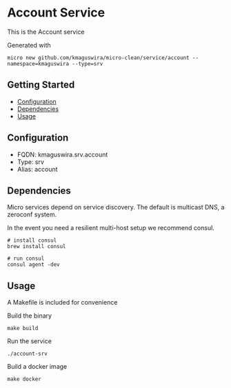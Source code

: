# Account Service

This is the Account service

Generated with

```
micro new github.com/kmaguswira/micro-clean/service/account --namespace=kmaguswira --type=srv
```

## Getting Started

- [Configuration](#configuration)
- [Dependencies](#dependencies)
- [Usage](#usage)

## Configuration

- FQDN: kmaguswira.srv.account
- Type: srv
- Alias: account

## Dependencies

Micro services depend on service discovery. The default is multicast DNS, a zeroconf system.

In the event you need a resilient multi-host setup we recommend consul.

```
# install consul
brew install consul

# run consul
consul agent -dev
```

## Usage

A Makefile is included for convenience

Build the binary

```
make build
```

Run the service
```
./account-srv
```

Build a docker image
```
make docker
```